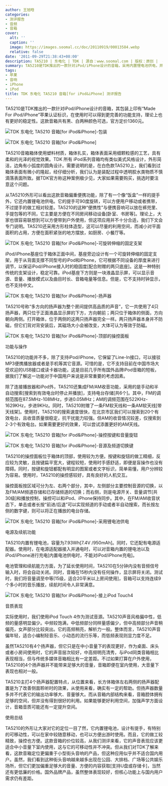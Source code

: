 ```yaml
---
author: 王旭晗
categories:
- 测评报告
- 音频
- 音箱
cover:
  alt: ''
  caption: ''
  image: https://images.soomal.cc/doc/20110919/00013584.webp
  relative: false
date: '2011-09-29T21:38:43+08:00'
description: TA5210 | 东电化 | TDK | 源自：www.soomal.com | 版权：原创 |  平均/总评分：09.17/55
summary: TA5210是TDK推出的一款针对iPod/iPhone设计的音箱，采用内置锂电池供电，并设计有提手，具有特别的可移动性，既可以在家中较随意移动，也可以方便出游时使用。同时，音箱偏于美式风格，外形简洁，边角有小弧度的圆角设计。而且，箱体扎实，箱体表面采用细颗粒感的工艺，具有柔和的光泽的视觉效果……
tags:
- 苹果
- 音响
- iPhone
- iPod
title: TDK 东电化 TA5210 音箱[for iPod&iPhone] 测评报告
---
```


TA5210是TDK推出的一款针对iPod/iPhone设计的音箱，其包装上印有“Made For iPod/iPhone”苹果认证标识，在使用时可以得到更完善的功能支持，理论上也有更好的稳定性。这款音箱共有黑、白两种颜色可选，官方定价1360元。



![TDK 东电化 TA5210 音箱[for iPod&iPhone]-包装](https://images.soomal.cc/doc/20110919/00013583.webp)



![TDK 东电化 TA5210 音箱[for iPod&iPhone]](https://images.soomal.cc/doc/20110919/00013584.webp)



TA5210音箱箱体使用塑料材质，箱体扎实，箱体表面采用细颗粒感的工艺，具有柔和的光泽的视觉效果。TDK 所有 iPod系列音箱均有类似美式风格设计，外形简洁，边角有小弧度的圆角设计。需要说明的是，在白色款TA5210上，我们看到过箱体表面有微小的隆起，经仔细分析，我们认为是装配过程中透明胶水类物质不慎滴落表面所致。据TDK官方称这种案例极少见，大家如果需要购买，挑选时要注意这个问题。



从TA5210外形可以看出这款音箱偏重便携功能，除了有一个像“饭盒”一样的提手外，它还内置锂电池供电。它的提手可90度旋转，可以方便用户移动或者携带，不过提手的做工相对较差。TA5210的这种“便携性”与便携音响可以放在裤兜里、手提包等的不同，它主要是方便在不同房间移动设备[卧室、书房等]。理论上，大家也很容易联想到可以方便带到户外使用，但这项应用并不十分合适，我们下文会专门说明。TA5210还采用方形柱体造型，这可以尽量的利用空间，而减小对平面面积的占用，方便在面积紧张的地方摆放，如厨房、小餐厅等。



![TDK 东电化 TA5210 音箱[for iPod&iPhone]-可旋转伸缩的固定支架](https://images.soomal.cc/doc/20110919/00013589.webp)



iPod/iPhone基座位于箱体正面中间，基座旁边设计有一个可旋转伸缩的固定支架，用于从背面支撑不同型号的iPod和iPhone，它可根据不同设备的厚度来进行调节，以保证iPod/iPhone接入时的稳固度[配合附赠的两只底座]。这是一种特别传统的支架设计，稳定可靠。iPod基座下方则是一块液晶显示屏，可以显示音源、音量、播放模式以及曲目时长、音箱电量等信息。但是，它不支持时钟显示，也不支持中文。



![TDK 东电化 TA5210 音箱[for iPod&iPhone]-扬声器](https://images.soomal.cc/doc/20110919/00013597.webp)



TA5210号称“多方向的扬声器为整个房间提供高品质的声音”，它一共使用了4只扬声器，两只位于正面液晶显示屏的下方，方向朝前；两只位于箱体的侧面，方向朝向两侧。打开箱体，位于两侧的这两只扬声器完全一样。两只扬声器本身并不防磁，但它们背对背安装后，其磁场大小会被改变，大体可认为等效于防磁。



![TDK 东电化 TA5210 音箱[for iPod&iPhone]-顶部的操控面板](https://images.soomal.cc/doc/20110919/00013586.webp)



功能与操作



TA5210的功能并不多，除了支持iPod/iPhone，它保留了Line-In接口，可以接驳MP3便携播放器或者是手机等其它音源。可惜的是，它不支持目前在中国市场大受欢迎的USB接口或读卡器功能，这是目前几乎所有国外品牌iPod音箱的短板，据我们了解这一功能对于中国用户来说是非常重要的考虑因素。



除了连接播放器和iPod外，TA5210还集成FM/AM收音功能，采用的是手动和半自动搜索[搜索到有效电台时停止并播放]，支持电台存储[共6个]。其中，FM的调频范围在87.5MHz-108MHz，步进0.05MHz；AM的调频范围在522KHz-1629KHz，步进9KHz。同时，TA5210附赠了一条FM软天线和一条AM软天线[带天线架]。使用时，TA5210的搜索速度很快，在北京市区我们可以搜索到20个有效电台，且收音质量很稳定，抗干扰能力较强。但AM的收音情况较差，仅搜索到2-3个有效电台。如果需要更好的效果，可以尝试添置更好的AM天线。



![TDK 东电化 TA5210 音箱[for iPod&iPhone]-操控按键和音量旋钮](https://images.soomal.cc/doc/20110919/00013587.webp)



![TDK 东电化 TA5210 音箱[for iPod&iPhone]-音源及频道切换键](https://images.soomal.cc/doc/20110919/00013588.webp)



TA5210的操控面板位于箱体的顶部，使用较为方便。按键和旋钮的做工精细，反应较为灵敏，且按键扁平宽大，键程较短，使用时手感舒适，即便是盲操作也没有障碍。同时，按键和旋钮都配有明显的图案或者文字标识，简单易懂，用户分辨较为容易。使用时，TA5210的操控感较好，具有良好的人机交互。



操控面板按区域可分为左、右两个部分，其中，左侧部分主要控制音源的切换，以及FM/AM频道存储和已存储频道的切换；而右侧，则是电源开关、音量调节[共30级]和播放控制，操控可以和iPod、iPhone保持同步。其中，在FM/AM收音状态下，单击或者长按“前进/后退”可以实现频道的手动或者半自动搜索，而长按左侧的数字键，则可以将正在播放的电台存储。



![TDK 东电化 TA5210 音箱[for iPod&iPhone]-采用锂电池供电](https://images.soomal.cc/doc/20110919/00013591.webp)



电源及续航功能



TA5210内置有锂电池，容量为7.93Wh[7.4V /950mAh]。同时，它还配有电源适配器。使用时，在电源适配器接入并通电时，可以对音箱内置的锂电池以及iPod/iPhone进行充电[内置电池供电时，不能对iPod/iPhone充电]。



电池管理和续航能力方面，为了延长使用时间，TA5210在5分钟内没有音频信号输入时，将会自动关闭。同时，音箱在15秒内没有任何操作，显示屏将关闭。测试时，我们将音量调至中等[15级，适合20平米以上房间使用]，音箱可以支持连续9个多小时的音乐播放，续航时间令人非常满意。



![TDK 东电化 TA5210 音箱[for iPod&iPhone]-接上iPod Touch4](https://images.soomal.cc/doc/20110919/00013585.webp)



音质表现



实际使用时，我们使用iPod Touch 4作为测试音源。TA5210声音风格偏中性，低频的量感明显偏少。中频较饱满，中低频部分同样量感偏少，但中高频部分声音稍偏亮，女声部分比较突出。它的高频稍亮，解析力一般。整体而言，TA5210声音偏年轻，适合小编制轻音乐、小动态的流行乐等，而低频表现则显力度不足。



虽然TA5210有4个扬声器，但它只是在中小音量下的表现更好，作为桌面、床头或者小房间使用时，它的声音层次较好，中高频明亮清秀，与iPod同类音箱相比表现相当，但与传统多媒体音箱相比有一定差距。不过如果打算在户外使用，TA5210的4个扬声器并不能带来足够大的音量，音箱即便在室内使用，大音量下表现也相对一般。



TA5210主打4个扬声器配置特点，从位置来看，长方体箱体左右两侧的扬声器配置是为了改善侧面聆听时的效果，从使用来看，确实有一定的帮助。但扬声器数量多并不代表它的输出功率够大、音量够大。而从音箱内部结构来看，音箱腔体拥有足够的空间，但并没有得到很好的利用。如果能够更好利用空间，加强声学方面设计，音箱音质可能还有一定提升空间。



使用总结



TA5210的外形让大家对它的定位一目了然，它内置锂电池，设计有提手，有特别的可移动性，可以在家中较随意移动，也可以方便出游时使用。而且，它的做工较精致，操控也方便。这款音箱的价位较高，从我们测评来看，它的声音表现应该更适合中小音量下室内使用，这与它的可移动性并不冲突。但从我们对TDK了解来看，这款音箱定位更偏重于小型街头音响的产品，但这种应用似乎并不适合国内用户。虽然，我们看到这种街头音响越来越多出现在公园、大排档、广场等公共娱乐场所，但它们更加偏重足够大的音量、方便的内容获取[支持U盘或存储卡]，当然还有更低廉的价格。国外品牌产品，虽然整体表现较好，但核心功能上与国内用户需求仍有差距。